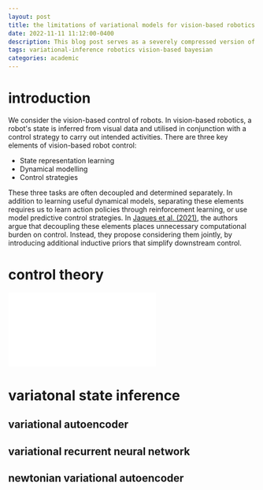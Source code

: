 ```yaml
---
layout: post
title: the limitations of variational models for vision-based robotics
date: 2022-11-11 11:12:00-0400
description: This blog post serves as a severely compressed version of what I did in my Master's thesis.
tags: variational-inference robotics vision-based bayesian
categories: academic
---
```


# introduction
We consider the vision-based control of robots. In vision-based robotics, a robot's state is inferred from visual data and utilised in conjunction with a control strategy to carry out intended activities. There are three key elements of vision-based robot control:
- State representation learning
- Dynamical modelling
- Control strategies

These three tasks are often decoupled and determined separately. In addition to learning useful dynamical models, separating these elements requires us to learn action policies through reinforcement learning, or use model predictive control strategies. In [Jaques et al. (2021)](https://arxiv.org/abs/2006.01959), the authors argue that decoupling these elements places unnecessary computational burden on control. Instead, they propose considering them jointly, by introducing additional inductive priors that simplify downstream control.


# control theory
![feedback control loop](/assets/img/feedback.pdf)

# variatonal state inference
## variational autoencoder

## variational recurrent neural network

## newtonian variational autoencoder

